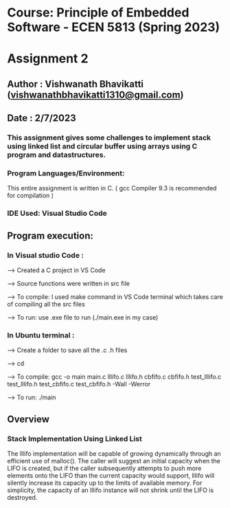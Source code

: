 # Course: Principle of Embedded Software - ECEN 5813 (Spring 2023)
# Assignment 2
## Author : Vishwanath Bhavikatti (vishwanathbhavikatti1310@gmail.com)
## Date : 2/7/2023

### This assignment gives some challenges to implement stack using linked list and circular buffer using arrays using C program and datastructures.

### Program Languages/Environment:
This entire assignment is written in C. ( gcc Compiler 9.3 is recommended for compilation )

### IDE Used: Visual Studio Code

## Program execution:
### In Visual studio Code : 
--> Created a C project in VS Code 

--> Source functions were written in src file

--> To compile: I used make command in VS Code terminal which takes care of compiling all the src files

--> To run: use .exe file to run (./main.exe in my case)

### In Ubuntu terminal :
--> Create a folder to save all the .c .h files

--> cd <folder>
  
--> To compile: gcc -o main main.c lllifo.c lllifo.h cbfifo.c cbfifo.h test_lllifo.c test_lllifo.h test_cbfifo.c test_cbfifo.h -Wall -Werror
  
--> To run: ./main
  
## Overview

### Stack Implementation Using Linked List
  The lllifo implementation will be capable of growing dynamically through an efficient use of malloc().
  The caller will suggest an initial capacity when the LIFO is created, but if the caller subsequently attempts to push more elements onto the LIFO than the current     capacity would support, lllifo will silently increase its capacity up to the limits of available memory. For simplicity, the capacity of an lllifo instance will not   shrink until the LIFO is destroyed.





